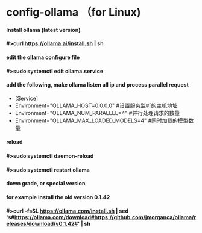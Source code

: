 # config-ollama （for Linux)

#### Install ollama (latest version)
#### #>curl https://ollama.ai/install.sh | sh

#### edit the ollama configure file
#### #>sudo systemctl edit ollama.service

#### add the following, make ollama listen all ip and process parallel request
- [Service]
- Environment="OLLAMA_HOST=0.0.0.0" #设置服务监听的主机地址
- Environment="OLLAMA_NUM_PARALLEL=4" #并行处理请求的数量
- Environment="OLLAMA_MAX_LOADED_MODELS=4" #同时加载的模型数量

#### reload
#### #>sudo systemctl daemon-reload
#### #>sudo systemctl restart ollama

#### down grade, or special version
#### for example install the old version 0.1.42
#### #>curl -fsSL https://ollama.com/install.sh | sed 's#https://ollama.com/download#https://github.com/jmorganca/ollama/releases/download/v0.1.42#' | sh

